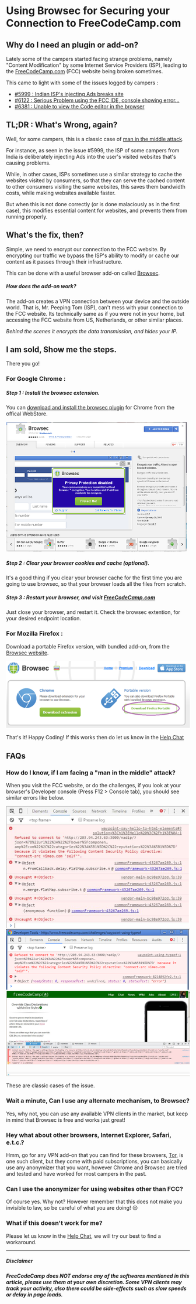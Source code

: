 # Using Browsec for Securing your Connection to FreeCodeCamp.com

## Why do I need an plugin or add-on?
Lately some of the campers started facing strange problems, namely "Content Modification" by some Internet Service Providers (ISP), leading to the [FreeCodeCamp.com](http://freecodecamp.com) (FCC) website being broken sometimes.

This came to light with some of the issues logged by campers :
- [\#5999 : Indian ISP's injecting Ads breaks site](https://github.com/FreeCodeCamp/FreeCodeCamp/issues/5999)
- [\#6122 : Serious Problem using the FCC IDE, console showing error...](https://github.com/FreeCodeCamp/FreeCodeCamp/issues/6122)
- [\#6381 : Unable to view the Code editor in the browser](https://github.com/FreeCodeCamp/FreeCodeCamp/issues/6381)

## TL;DR : What's Wrong, again?

Well, for some campers, this is a classic case of [man in the middle attack](https://en.wikipedia.org/wiki/Man-in-the-middle_attack). 

For instance, as seen in the issue \#5999, the ISP of some campers from India is deliberately injecting Ads into the user's visited websites that's causing problems.

While, in other cases, ISPs sometimes use a similar strategy to cache the websites visited by consumers, so that they can serve the cached content to other consumers visiting the same websites, this saves them bandwidth costs, while making websites available faster.

But when this is not done correctly (or is done malaciously as in the first case), this modifies essential content for websites, and prevents them from running properly.

## What's the fix, then?

Simple, we need to encrypt our connection to the FCC website. By encrypting our traffic we bypass the ISP's ability to modify or cache our content as it passes through their infrastructure.

This can be done with a useful browser add-on called [Browsec](https://browsec.com/en/).

##### How does the add-on work?

The add-on creates a VPN connection between your device and the outside world. That is, Mr. Peeping Tom (ISP), can't mess with your connection to the FCC website. Its technically same as if you were not in your home, but accessing the FCC website from US, Netherlands, or other similar places.

*Behind the scenes it encrypts the data transmission, and hides your IP.*

## I am sold, Show me the steps.

There you go!

###  For Google Chrome :

##### Step 1 : Install the browsec extension.
You can [download and install the browsec plugin](https://chrome.google.com/webstore/detail/browsec/omghfjlpggmjjaagoclmmobgdodcjboh) for Chrome from the offical WebStore.

<img src='./images/Using-browsec-for-securing-your-connection-to-fcc/Browsec-Chrome.png' alt="Image for 'Browsec on Google Chrome WebStore'">


##### Step 2 : Clear your browser cookies and cache (optional).
It's a good thing if you clear your browser cache for the first time you are going to use browsec, so that your browser loads all the files from scratch.

##### Step 3 : Restart your browser, and visit [FreeCodeCamp.com](http://freecodecamp.com)
Just close your browser, and restart it. Check the browsec extention, for your desired endpoint location.

### For Mozilla Firefox : 

Download a portable Firefox version, with bundled add-on, from the [Browsec website](https://browsec.com/en/dashboard/main).

<img src='./images/Using-browsec-for-securing-your-connection-to-fcc/Browsec-Firefox.png' alt="Image for 'Browsec on Google Chrome WebStore'">


That's it! Happy Coding! If this works then do let us know in the [Help Chat](https://gitter.im/FreeCodeCamp/Help)

## FAQs

### How do I know, if I am facing a "man in the middle" attack?
When you visit the FCC website, or do the challenges, if you look at your browser's Developer console (Press F12 > Console tab), you should see similar errors like below.

<img src="./images/Using-browsec-for-securing-your-connection-to-fcc/Error_1.png" alt="Image for 'Error'">

<img src="./images/Using-browsec-for-securing-your-connection-to-fcc/Error_2.png" alt="Image for 'Error'">

<img src="./images/Using-browsec-for-securing-your-connection-to-fcc/Error_3.png" alt="Image for 'Error'">

These are classic cases of the issue.

### Wait a minute, Can I use any alternate mechanism, to Browsec?
Yes, why not, you can use any available VPN clients in the market, but keep in mind that Browsec is free and works just great!

### Hey what about other browsers, Internet Explorer, Safari, e.t.c.? 
Hmm, go for any VPN add-on that you can find for these browsers, [Tor](https://www.torproject.org/), is one such client, but they come with paid subscriptions, you can basically use any anonymizer that you want, however Chrome and Browsec are tried and tested and have worked for most campers in the past.

### Can I use the anonymizer for using websites other than FCC?
Of course yes. Why not? However remember that this does not make you invisible to law, so be careful of what you are doing! :wink:

### What if this doesn't work for me?
Please let us know in the [Help Chat](https://gitter.im/FreeCodeCamp/Help), we will try our best to find a workaround.

---

##### *Disclaimer*

***FreeCodeCamp does NOT endorse any of the softwares mentioned in this article, please use them at your own discretion. Some VPN clients may track your activity, also there could be side-effects such as slow speeds or delay in page loads.***
